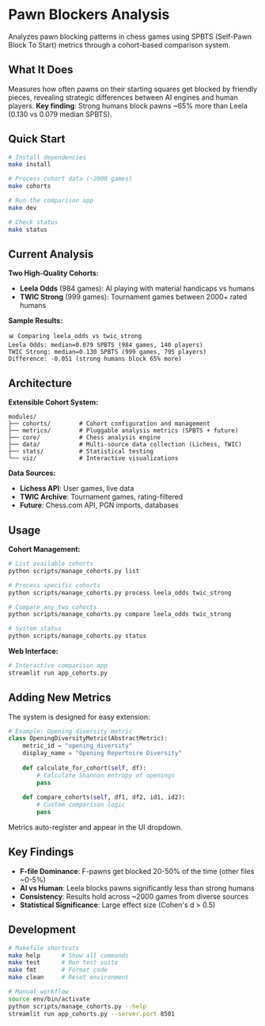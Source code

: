 # Pawn Blockers Analysis

Analyzes pawn blocking patterns in chess games using SPBTS (Self-Pawn Block To Start) metrics through a cohort-based comparison system.

## What It Does

Measures how often pawns on their starting squares get blocked by friendly pieces, revealing strategic differences between AI engines and human players. **Key finding**: Strong humans block pawns ~65% more than Leela (0.130 vs 0.079 median SPBTS).

## Quick Start

```bash
# Install dependencies
make install

# Process cohort data (~2000 games)
make cohorts

# Run the comparison app
make dev

# Check status
make status
```

## Current Analysis

**Two High-Quality Cohorts:**
- **Leela Odds** (984 games): AI playing with material handicaps vs humans
- **TWIC Strong** (999 games): Tournament games between 2000+ rated humans

**Sample Results:**
```
📊 Comparing leela_odds vs twic_strong
Leela Odds: median=0.079 SPBTS (984 games, 140 players)
TWIC Strong: median=0.130 SPBTS (999 games, 795 players)  
Difference: -0.051 (strong humans block 65% more)
```

## Architecture

**Extensible Cohort System:**
```
modules/
├── cohorts/        # Cohort configuration and management
├── metrics/        # Pluggable analysis metrics (SPBTS + future)
├── core/           # Chess analysis engine
├── data/           # Multi-source data collection (Lichess, TWIC)
├── stats/          # Statistical testing
└── viz/            # Interactive visualizations
```

**Data Sources:**
- **Lichess API**: User games, live data
- **TWIC Archive**: Tournament games, rating-filtered
- **Future**: Chess.com API, PGN imports, databases

## Usage

**Cohort Management:**
```bash
# List available cohorts
python scripts/manage_cohorts.py list

# Process specific cohorts
python scripts/manage_cohorts.py process leela_odds twic_strong

# Compare any two cohorts
python scripts/manage_cohorts.py compare leela_odds twic_strong

# System status
python scripts/manage_cohorts.py status
```

**Web Interface:**
```bash
# Interactive comparison app
streamlit run app_cohorts.py
```

## Adding New Metrics

The system is designed for easy extension:

```python
# Example: Opening diversity metric
class OpeningDiversityMetric(AbstractMetric):
    metric_id = "opening_diversity"
    display_name = "Opening Repertoire Diversity"
    
    def calculate_for_cohort(self, df): 
        # Calculate Shannon entropy of openings
        pass
    
    def compare_cohorts(self, df1, df2, id1, id2):
        # Custom comparison logic
        pass
```

Metrics auto-register and appear in the UI dropdown.

## Key Findings

- **F-file Dominance**: F-pawns get blocked 20-50% of the time (other files ~0-5%)
- **AI vs Human**: Leela blocks pawns significantly less than strong humans
- **Consistency**: Results hold across ~2000 games from diverse sources
- **Statistical Significance**: Large effect size (Cohen's d > 0.5)

## Development

```bash
# Makefile shortcuts
make help      # Show all commands
make test      # Run test suite  
make fmt       # Format code
make clean     # Reset environment

# Manual workflow
source env/bin/activate
python scripts/manage_cohorts.py --help
streamlit run app_cohorts.py --server.port 8501
```